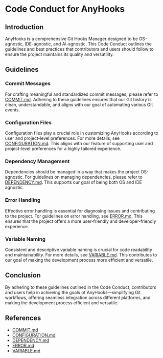 # Code Conduct for AnyHooks

## Introduction

AnyHooks is a comprehensive Git Hooks Manager designed to be OS-agnostic, IDE-agnostic, and AI-agnostic. This Code Conduct outlines the guidelines and best practices that contributors and users should follow to ensure the project maintains its quality and versatility.

## Guidelines

### Commit Messages

For crafting meaningful and standardized commit messages, please refer to [COMMIT.md](COMMIT.md). Adhering to these guidelines ensures that our Git history is clean, understandable, and aligns with our goal of automating various Git events.

### Configuration Files

Configuration files play a crucial role in customizing AnyHooks according to user and project-level preferences. For more details, see [CONFIGURATION.md](CONFIGURATION.md). This aligns with our feature of supporting user and project-level preferences for a highly tailored experience.

### Dependency Management

Dependencies should be managed in a way that makes the project OS-agnostic. For guidelines on managing dependencies, please refer to [DEPENDENCY.md](DEPENDENCY.md). This supports our goal of being both OS and IDE agnostic.

### Error Handling

Effective error handling is essential for diagnosing issues and contributing to the project. For guidelines on error handling, see [ERROR.md](ERROR.md). This ensures that the project offers a more user-friendly and developer-friendly experience.

### Variable Naming

Consistent and descriptive variable naming is crucial for code readability and maintainability. For more details, see [VARIABLE.md](VARIABLE.md). This contributes to our goal of making the development process more efficient and versatile.

## Conclusion

By adhering to these guidelines outlined in the Code Conduct, contributors and users help in achieving the goals of AnyHooks—simplifying Git workflows, offering seamless integration across different platforms, and making the development process efficient and versatile.

## References

- [COMMIT.md](COMMIT.md)
- [CONFIGURATION.md](CONFIGURATION.md)
- [DEPENDENCY.md](DEPENDENCY.md)
- [ERROR.md](ERROR.md)
- [VARIABLE.md](VARIABLE.md)

